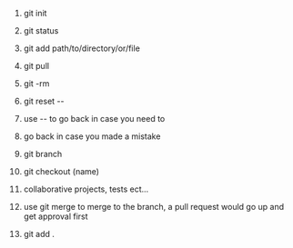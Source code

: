 1. git init
2. git status
3. git add path/to/directory/or/file

1. git pull
2. git -rm
3. git reset --
4. use -- to go back in case you need to
5. go back in case you made a mistake

1. git branch
2. git checkout (name)
3. collaborative projects, tests ect...

1. use git merge to merge to the branch, a pull request would go up and get approval first
2. git add .
